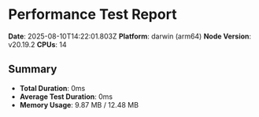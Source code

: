 # Performance Test Report

**Date**: 2025-08-10T14:22:01.803Z
**Platform**: darwin (arm64)
**Node Version**: v20.19.2
**CPUs**: 14

## Summary

- **Total Duration**: 0ms
- **Average Test Duration**: 0ms
- **Memory Usage**: 9.87 MB / 12.48 MB

